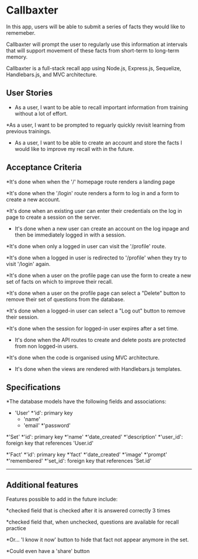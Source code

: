 # Callbaxter

In this app, users will be able to submit a series of facts they would like to rememeber. 

Callbaxter will prompt the user to regularly use this information at intervals that will support movement of these facts from short-term to long-term memory. 

Callbaxter is a full-stack recall app using Node.js, Express.js, Sequelize, Handlebars.js,
and MVC architecture.

## User Stories

* As a user, I want to be able to recall important information from training without a lot of effort. 

*As a user, I want to be prompted to reguarly quickly revisit learning from previous trainings. 

* As a user, I want to be able to create an account and store the facts I would like to improve my recall with in the future. 

## Acceptance Criteria

*It's done when when the '/' homepage route renders a landing page

*It's done when the '/login' route renders a form to log in and a form to create a new account.

*It's done when an existing user can enter their credentials on the log in page to create a session on the server.

* It's done when a new user can create an account on the log inpage and then be immediately logged in with a session.

*It's done when only a logged in user can visit the '/profile' route.

*It's done when a logged in user is redirected to '/profile' when they try to visit '/login' again.

*It's done when a user on the profile page can use the form to create a new set of facts on which to improve their recall.

*It's done when a user on the profile page can select a "Delete" button to remove their set of questions from the database.

*It's done when a logged-in user can select a "Log out" button to remove their session.

*It's done when the session for logged-in user expires after a set time.

* It's done when the API routes to create and delete posts are protected from non logged-in users.

*It's done when the code is organised using MVC architecture.

* It's done when the views are rendered with Handlebars.js templates.


## Specifications

*The database models have the following fields and associations:

* 'User'
    *'id': primary key
    * 'name'
    * 'email'
    *'password'

*'Set'
    *'id': primary key
    *'name'
    *'date_created'
    *'description'
    *'user_id': foreign key that references 'User.id'

*'Fact'
    *'id': primary key
    *'fact'
    *'date_created'
    *'image'
    *'prompt'
    *'remembered'
    *'set_id': foreign key that references 'Set.id'

---

## Additional features

Features possible to add in the future include:

*checked field that is checked after it is answered correctly 3 times

*checked field that, when unchecked, questions are available for recall practice

*Or... 'I know it now' button to hide that fact not appear anymore in the set.

*Could even have a 'share' button


